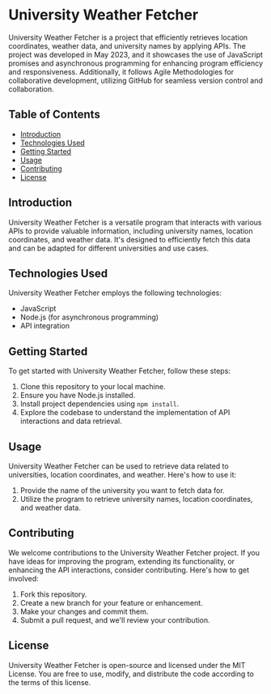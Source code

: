 # University Weather Fetcher

University Weather Fetcher is a project that efficiently retrieves location coordinates, weather data, and university names by applying APIs. The project was developed in May 2023, and it showcases the use of JavaScript promises and asynchronous programming for enhancing program efficiency and responsiveness. Additionally, it follows Agile Methodologies for collaborative development, utilizing GitHub for seamless version control and collaboration.

## Table of Contents

- [Introduction](#introduction)
- [Technologies Used](#technologies-used)
- [Getting Started](#getting-started)
- [Usage](#usage)
- [Contributing](#contributing)
- [License](#license)

## Introduction

University Weather Fetcher is a versatile program that interacts with various APIs to provide valuable information, including university names, location coordinates, and weather data. It's designed to efficiently fetch this data and can be adapted for different universities and use cases.

## Technologies Used

University Weather Fetcher employs the following technologies:

- JavaScript
- Node.js (for asynchronous programming)
- API integration

## Getting Started

To get started with University Weather Fetcher, follow these steps:

1. Clone this repository to your local machine.
2. Ensure you have Node.js installed.
3. Install project dependencies using `npm install`.
4. Explore the codebase to understand the implementation of API interactions and data retrieval.

## Usage

University Weather Fetcher can be used to retrieve data related to universities, location coordinates, and weather. Here's how to use it:

1. Provide the name of the university you want to fetch data for.
2. Utilize the program to retrieve university names, location coordinates, and weather data.

## Contributing

We welcome contributions to the University Weather Fetcher project. If you have ideas for improving the program, extending its functionality, or enhancing the API interactions, consider contributing. Here's how to get involved:

1. Fork this repository.
2. Create a new branch for your feature or enhancement.
3. Make your changes and commit them.
4. Submit a pull request, and we'll review your contribution.

## License

University Weather Fetcher is open-source and licensed under the MIT License. You are free to use, modify, and distribute the code according to the terms of this license.
